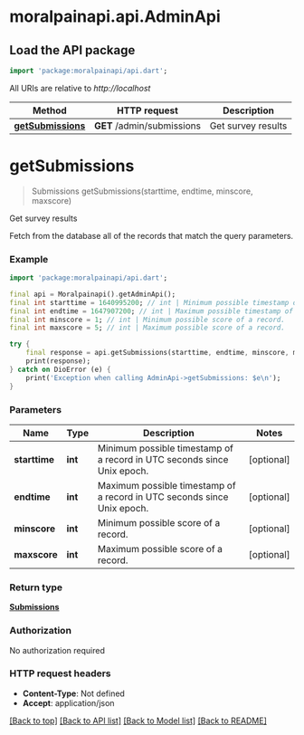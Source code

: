 # moralpainapi.api.AdminApi

## Load the API package
```dart
import 'package:moralpainapi/api.dart';
```

All URIs are relative to *http://localhost*

Method | HTTP request | Description
------------- | ------------- | -------------
[**getSubmissions**](AdminApi.md#getsubmissions) | **GET** /admin/submissions | Get survey results


# **getSubmissions**
> Submissions getSubmissions(starttime, endtime, minscore, maxscore)

Get survey results

Fetch from the database all of the records that match the query parameters. 

### Example
```dart
import 'package:moralpainapi/api.dart';

final api = Moralpainapi().getAdminApi();
final int starttime = 1640995200; // int | Minimum possible timestamp of a record in UTC seconds since Unix epoch.
final int endtime = 1647907200; // int | Maximum possible timestamp of a record in UTC seconds since Unix epoch.
final int minscore = 1; // int | Minimum possible score of a record.
final int maxscore = 5; // int | Maximum possible score of a record.

try {
    final response = api.getSubmissions(starttime, endtime, minscore, maxscore);
    print(response);
} catch on DioError (e) {
    print('Exception when calling AdminApi->getSubmissions: $e\n');
}
```

### Parameters

Name | Type | Description  | Notes
------------- | ------------- | ------------- | -------------
 **starttime** | **int**| Minimum possible timestamp of a record in UTC seconds since Unix epoch. | [optional] 
 **endtime** | **int**| Maximum possible timestamp of a record in UTC seconds since Unix epoch. | [optional] 
 **minscore** | **int**| Minimum possible score of a record. | [optional] 
 **maxscore** | **int**| Maximum possible score of a record. | [optional] 

### Return type

[**Submissions**](Submissions.md)

### Authorization

No authorization required

### HTTP request headers

 - **Content-Type**: Not defined
 - **Accept**: application/json

[[Back to top]](#) [[Back to API list]](../README.md#documentation-for-api-endpoints) [[Back to Model list]](../README.md#documentation-for-models) [[Back to README]](../README.md)

